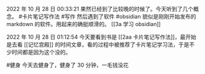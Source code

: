 2022 年 10 月 28 日 00:33:21
果然已经到了比较晚的时候了。今天听到了几个概念。
#卡片笔记写作法 #写作 
然后遇到了软件 #obsidian 貌似是刚刚开始发布的 markdown 的软件。用起来的确挺顺滑的。
[[3a 学习 obsidian]]

2022 年 10 月 28 日 01:12:54
今天要看到书是 [[2aa 卡片笔记写作法]]，最开始是去看 [[记忆宫殿]] 的时间文章，看的过程中被推荐了卡片笔记学习法，于是不少时间都是因为这个没的。

#健身 今天去健身了，健身了 30 分钟，一毛钱没花
